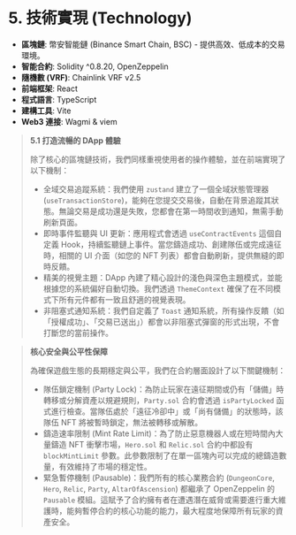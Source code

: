 # 5. 技術實現 (Technology)

* **區塊鏈**: 幣安智能鏈 (Binance Smart Chain, BSC) - 提供高效、低成本的交易環境。
* **智能合約**: Solidity ^0.8.20, OpenZeppelin
* **隨機數 (VRF)**: Chainlink VRF v2.5
* **前端框架**: React
* **程式語言**: TypeScript
* **建構工具**: Vite
* **Web3 連接**: Wagmi & viem

> **5.1 打造流暢的 DApp 體驗**
>
> 除了核心的區塊鏈技術，我們同樣重視使用者的操作體驗，並在前端實現了以下機制：
>
> * 全域交易追蹤系統：我們使用 `zustand` 建立了一個全域狀態管理器 (`useTransactionStore`)，能夠在您提交交易後，自動在背景追蹤其狀態。無論交易是成功還是失敗，您都會在第一時間收到通知，無需手動刷新頁面。
> * 即時事件監聽與 UI 更新：應用程式會透過 `useContractEvents` 這個自定義 Hook，持續監聽鏈上事件。當您鑄造成功、創建隊伍或完成遠征時，相關的 UI 介面（如您的 NFT 列表）都會自動刷新，提供無縫的即時反饋。
> * 精美的視覺主題：DApp 內建了精心設計的淺色與深色主題模式，並能根據您的系統偏好自動切換。我們透過 `ThemeContext` 確保了在不同模式下所有元件都有一致且舒適的視覺表現。
> * 非阻塞式通知系統：我們自定義了 `Toast` 通知系統，所有操作反饋（如「授權成功」、「交易已送出」）都會以非阻塞式彈窗的形式出現，不會打斷您的當前操作。

> **核心安全與公平性保障**
>
> 為確保遊戲生態的長期穩定與公平，我們在合約層面設計了以下關鍵機制：
>
> * 隊伍鎖定機制 (Party Lock)：為防止玩家在遠征期間或仍有「儲備」時轉移或分解資產以規避規則，`Party.sol` 合約會透過 `isPartyLocked` 函式進行檢查。當隊伍處於「遠征冷卻中」或「尚有儲備」的狀態時，該隊伍 NFT 將被暫時鎖定，無法被轉移或解散。
> * 鑄造速率限制 (Mint Rate Limit)：為了防止惡意機器人或在短時間內大量鑄造 NFT 衝擊市場，`Hero.sol` 和 `Relic.sol` 合約中都設有 `blockMintLimit` 參數。此參數限制了在單一區塊內可以完成的總鑄造數量，有效維持了市場的穩定性。
> * 緊急暫停機制 (Pausable)：我們所有的核心業務合約 (`DungeonCore`, `Hero`, `Relic`, `Party`, `AltarOfAscension`) 都繼承了 OpenZeppelin 的 `Pausable` 模組。這賦予了合約擁有者在遭遇潛在威脅或需要進行重大維護時，能夠暫停合約的核心功能的能力，最大程度地保障所有玩家的資產安全。
